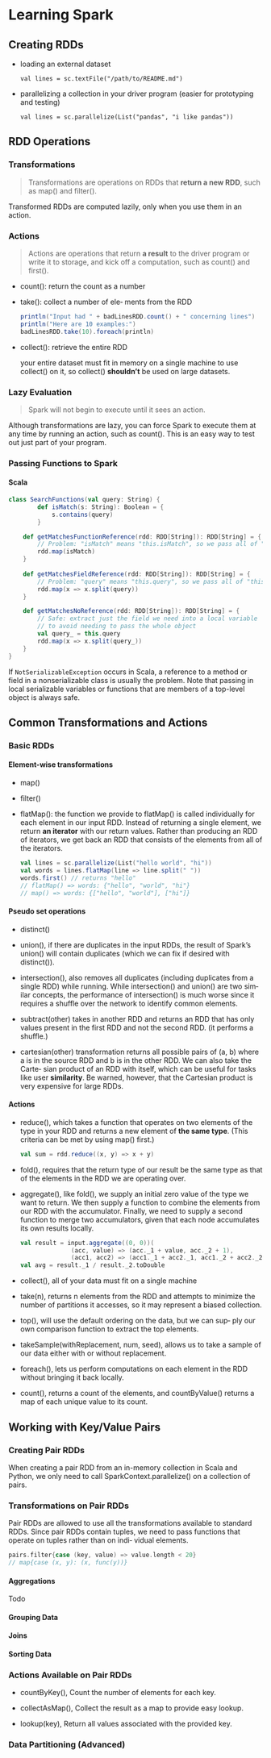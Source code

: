 # Learning Spark

## Creating RDDs
- loading an external dataset

   `val lines = sc.textFile("/path/to/README.md")`

- parallelizing a collection in your driver program (easier for prototyping and testing)

   `val lines = sc.parallelize(List("pandas", "i like pandas"))`

## RDD Operations

### Transformations

> Transformations are operations on RDDs that **return a new RDD**, such as map() and filter().

 Transformed RDDs are computed lazily, only when you use them in an action.

### Actions

> Actions are operations that return **a result** to the driver program or write it to storage, and kick off a computation, such as count() and first().

- count(): return the count as a number

- take(): collect a number of ele‐ ments from the RDD
   ```scala
   println("Input had " + badLinesRDD.count() + " concerning lines")
   println("Here are 10 examples:")
   badLinesRDD.take(10).foreach(println)
   ```

- collect(): retrieve the entire RDD 
   
   your entire dataset must fit in memory on a single machine to use collect() on it, so collect() **shouldn’t** be used on large datasets.

### Lazy Evaluation

> Spark will not begin to execute until it sees an action.

   Although transformations are lazy, you can force Spark to execute them at any time by running an action, such as count(). This is an easy way to test out just part of your program. 

### Passing Functions to Spark

#### Scala

```scala
class SearchFunctions(val query: String) { 
		def isMatch(s: String): Boolean = {
	    	s.contains(query)
		}

	def getMatchesFunctionReference(rdd: RDD[String]): RDD[String] = {
		// Problem: "isMatch" means "this.isMatch", so we pass all of "this" 
		rdd.map(isMatch)
	}
	
	def getMatchesFieldReference(rdd: RDD[String]): RDD[String] = {
		// Problem: "query" means "this.query", so we pass all of "this"
		rdd.map(x => x.split(query)) 
	}

	def getMatchesNoReference(rdd: RDD[String]): RDD[String] = { 
		// Safe: extract just the field we need into a local variable 
		// to avoid needing to pass the whole object
		val query_ = this.query
		rdd.map(x => x.split(query_))
	} 
}
```
   If `NotSerializableException` occurs in Scala, a reference to a method or field in a nonserializable class is usually the problem. Note that passing in local serializable variables or functions that are members of a top-level object is always safe.

## Common Transformations and Actions

### Basic RDDs

#### Element-wise transformations
- map()

- filter()

-  flatMap(): the function we provide to flatMap() is called individually for each element in our input RDD. Instead of returning a single element, we return **an iterator** with our return values. Rather than producing an RDD of iterators, we get back an RDD that consists of the elements from all of the iterators.

   ```scala
   val lines = sc.parallelize(List("hello world", "hi")) 
   val words = lines.flatMap(line => line.split(" ")) 
   words.first() // returns "hello"
   // flatMap() => words: {"hello", "world", "hi"}
   // map() => words: {["hello", "world"], ["hi"]}
   ```

#### Pseudo set operations

- distinct()

- union(), if there are duplicates in the input RDDs, the result of Spark’s union() will contain duplicates (which we can fix if desired with distinct()).

- intersection(), also removes all duplicates (including duplicates from a single RDD) while running. While intersection() and union() are two sim‐ ilar concepts, the performance of intersection() is much worse since it requires a shuffle over the network to identify common elements.

- subtract(other) takes in another RDD and returns an RDD that has only values present in the first RDD and not the second RDD. (it performs a shuffle.)

- cartesian(other) transformation returns all possible pairs of (a, b) where a is in the source RDD and b is in the other RDD. We can also take the Carte‐ sian product of an RDD with itself, which can be useful for tasks like user **similarity**. Be warned, however, that the Cartesian product is very expensive for large RDDs.

#### Actions

- reduce(), which takes a function that operates on two elements of the type in your RDD and returns a new element of **the same type**. (This criteria can be met by using map() first.) 

  ```scala
  val sum = rdd.reduce((x, y) => x + y)
  ```

- fold(), requires that the return type of our result be the same type as that of the elements in the RDD we are operating over.

- aggregate(), like fold(), we supply an initial zero value of the type we want to return. We then supply a function to combine the elements from our RDD with the accumulator. Finally, we need to supply a second function to merge two accumulators, given that each node accumulates its own results locally.

  ```scala
  val result = input.aggregate((0, 0))(
  				(acc, value) => (acc._1 + value, acc._2 + 1),
  				(acc1, acc2) => (acc1._1 + acc2._1, acc1._2 + acc2._2)) 
  val avg = result._1 / result._2.toDouble
  ```

- collect(), all of your data must fit on a single machine

- take(n), returns n elements from the RDD and attempts to minimize the number of partitions it accesses, so it may represent a biased collection.

- top(), will use the default ordering on the data, but we can sup‐ ply our own comparison function to extract the top elements.

- takeSample(withReplacement, num, seed), allows us to take a sample of our data either with or without replacement.

- foreach(), lets us perform computations on each element in the RDD without bringing it back locally.

- count(), returns a count of the elements, and countByValue() returns a map of each unique value to its count. 

## Working with Key/Value Pairs

### Creating Pair RDDs

   When creating a pair RDD from an in-memory collection in Scala and Python, we only need to call SparkContext.parallelize() on a collection of pairs.

### Transformations on Pair RDDs

   Pair RDDs are allowed to use all the transformations available to standard RDDs. Since pair RDDs contain tuples, we need to pass functions that operate on tuples rather than on indi‐ vidual elements. 
   ```scala
   pairs.filter{case (key, value) => value.length < 20}
   // map{case (x, y): (x, func(y))}
   ```

#### Aggregations
   Todo

#### Grouping Data

#### Joins

#### Sorting Data

### Actions Available on Pair RDDs

- countByKey(), Count the number of elements for each key.

- collectAsMap(), Collect the result as a map to provide easy lookup.

- lookup(key), Return all values associated with the  provided key.

### Data Partitioning (Advanced)














